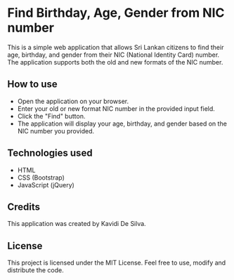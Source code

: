 # Find Birthday, Age, Gender from NIC number
This is a simple web application that allows Sri Lankan citizens to find their age, birthday, and gender from their NIC (National Identity Card) number. The application supports both the old and new formats of the NIC number.

## How to use
- Open the application on your browser.
- Enter your old or new format NIC number in the provided input field.
- Click the "Find" button.
- The application will display your age, birthday, and gender based on the NIC number you provided.

## Technologies used
- HTML
- CSS (Bootstrap)
- JavaScript (jQuery)

## Credits
This application was created by Kavidi De Silva.

## License
This project is licensed under the MIT License. Feel free to use, modify and distribute the code.

